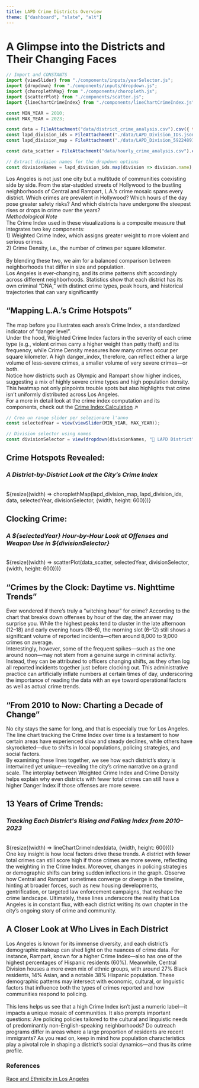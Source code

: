 ```yaml
---
title: LAPD Crime Districts Overview
theme: ["dashboard", "slate", "alt"]
---
```


<!-- CSS Style file reference -->
<link rel="stylesheet" href="style.css">

# A Glimpse into the Districts and Their Changing Faces

```js
// Import and CONSTANTS
import {viewSlider} from "./components/inputs/yearSelector.js";
import {dropdown} from "./components/inputs/dropdown.js";
import {choroplethMap} from "./components/choropleth.js";
import {scatterPlot} from "./components/scatter.js";
import {lineChartCrimeIndex} from "./components/lineChartCrimeIndex.js";

const MIN_YEAR = 2010;
const MAX_YEAR = 2023;
```

```js
const data = FileAttachment("data/district_crime_analysis.csv").csv({ typed: true });
const lapd_division_ids = FileAttachment("./data/LAPD_Division_IDs.json").json();
const lapd_division_map = FileAttachment("./data/LAPD_Division_5922489107755548254.geojson").json();

const data_scatter = FileAttachment("data/hourly_crime_analysis.csv").csv({ typed: true });
```

```js
// Extract division names for the dropdown options
const divisionNames = lapd_division_ids.map(division => division.name);
```

<div class="grid grid-cols-1">
Los Angeles is not just one city but a multitude of communities coexisting side by side. From the star-studded streets of Hollywood to the bustling neighborhoods of Central and Rampart, L.A.’s crime mosaic spans every district. Which crimes are prevalent in Hollywood? Which hours of the day pose greater safety risks? And which districts have undergone the steepest rises or drops in crime over the years?<br>
</div>
<i>Methodological Note</i>
<div class="grid grid-cols-1">
The Crime Index used in these visualizations is a composite measure that integrates two key components:<br>
1) Weighted Crime Index, which assigns greater weight to more violent and serious crimes.
<br>
2) Crime Density, i.e., the number of crimes per square kilometer.
<br>
<br>
By blending these two, we aim for a balanced comparison between neighborhoods that differ in size and population.
</div>

<div class="grid grid-cols-1">
Los Angeles is ever-changing, and its crime patterns shift accordingly across different neighborhoods. Statistics show that each district has its own criminal “DNA,” with distinct crime types, peak hours, and historical trajectories that can vary significantly
<br>
</div>

## “Mapping L.A.’s Crime Hotspots”

<div class="grid grid-cols-1">
The map before you illustrates each area’s Crime Index, a standardized indicator of “danger level”.<br> Under the hood, Weighted Crime Index factors in the severity of each crime type (e.g., violent crimes carry a higher weight than petty theft) and its frequency, while Crime Density measures how many crimes occur per square kilometer. A high danger_index, therefore, can reflect either a large volume of less-severe crimes, a smaller volume of very severe crimes—or both.<br>
Notice how districts such as Olympic and Rampart show higher indices, suggesting a mix of highly severe crime types and high population density. This heatmap not only pinpoints trouble spots but also highlights that crime isn’t uniformly distributed across Los Angeles.<br>
</div>

<div class="grid grid-cols-1">For a more in detail look at the crime index computation and its components, check out the <a href="https://emulars.github.io/la-crime/dataPreparation#introduction-of-the-crime-relevance-column">Crime Index Calculation<span style="display: inline-block; margin-left: 0.25rem;">↗︎</span></a></div>


<div class="grid grid-cols-2">
  <div class="card">

  ```js
  // Crea un range slider per selezionare l'anno
  const selectedYear = view(viewSlider(MIN_YEAR, MAX_YEAR));
  ```

  </div>
  <div class="card">

  ```js
  // Division selector using names
  const divisionSelector = view(dropdown(divisionNames, "🗾 LAPD District"));
  ```

  </div>
</div>

<div class="grid grid-cols-2">
  <div class="card">
    <h2>Crime Hotspots Revealed:</h2>
    <h3><em>A District-by-District Look at the City’s Crime Index</em></h3> 
    </br>
    ${resize((width) => choroplethMap(lapd_division_map, lapd_division_ids, data, selectedYear, divisionSelector, {width, height: 600}))}
  </div>

  <div class="card">
    <h2>Clocking Crime:</h2>
    <h3><em>A ${selectedYear} Hour-by-Hour Look at Offenses and Weapon Use in ${divisionSelector}</em></h3> 
    </br>
    ${resize((width) => scatterPlot(data_scatter, selectedYear, divisionSelector, {width, height: 600}))}
  </div>
</div>

## “Crimes by the Clock: Daytime vs. Nighttime Trends”

<div class="grid grid-cols-1">
Ever wondered if there’s truly a “witching hour” for crime? According to the chart that breaks down offenses by hour of the day, the answer may surprise you. While the highest peaks tend to cluster in the late afternoon (12–18) and early evening hours (18–6), the morning slot (6–12) still shows a significant volume of reported incidents—often around 8,000 to 9,000 crimes on average.<br>
Interestingly, however, some of the frequent spikes—such as the one around noon—may not stem from a genuine surge in criminal activity. Instead, they can be attributed to officers changing shifts, as they often log all reported incidents together just before clocking out. This administrative practice can artificially inflate numbers at certain times of day, underscoring the importance of reading the data with an eye toward operational factors as well as actual crime trends.
</div>

## “From 2010 to Now: Charting a Decade of Change”

<div class="grid grid-cols-1">
No city stays the same for long, and that is especially true for Los Angeles. The line chart tracking the Crime Index over time is a testament to how certain areas have experienced slow and steady declines, while others have skyrocketed—due to shifts in local populations, policing strategies, and social factors.<br>
By examining these lines together, we see how each district’s story is intertwined yet unique—revealing the city’s crime narrative on a grand scale. The interplay between Weighted Crime Index and Crime Density helps explain why even districts with fewer total crimes can still have a higher Danger Index if those offenses are more severe.
</div>

<div class="grid grid-cols-1">
  <div class="card">
    <h2>13 Years of Crime Trends:</h2>
    <h3><em>Tracking Each District's Rising and Falling Index from 2010–2023</em></h3> 
    </br>
    ${resize((width) => lineChartCrimeIndex(data, {width, height: 600}))}
  </div>
</div>

<div class="grid grid-cols-1">
One key insight is how local factors drive these trends. A district with fewer total crimes can still score high if those crimes are more severe, reflecting the weighting in the Crime Index. Moreover, changes in policing strategies or demographic shifts can bring sudden inflections in the graph. Observe how Central and Rampart sometimes converge or diverge in the timeline, hinting at broader forces, such as new housing developments, gentrification, or targeted law enforcement campaigns, that reshape the crime landscape. Ultimately, these lines underscore the reality that Los Angeles is in constant flux, with each district writing its own chapter in the city’s ongoing story of crime and community.
</div>

## A Closer Look at Who Lives in Each District

<div class="grid grid-cols-1"> Los Angeles is known for its immense diversity, and each district’s demographic makeup can shed light on the nuances of crime data. For instance, Rampart, known for a higher Crime Index—also has one of the highest percentages of Hispanic residents (60%). Meanwhile, Central Division houses a more even mix of ethnic groups, with around 27% Black residents, 14% Asian, and a notable 38% Hispanic population. These demographic patterns may intersect with economic, cultural, or linguistic factors that influence both the types of crimes reported and how communities respond to policing.<br><br> This lens helps us see that a high Crime Index isn’t just a numeric label—it impacts a unique mosaic of communities. It also prompts important questions: Are policing policies tailored to the cultural and linguistic needs of predominantly non-English-speaking neighborhoods? Do outreach programs differ in areas where a large proportion of residents are recent immigrants? As you read on, keep in mind how population characteristics play a pivotal role in shaping a district’s social dynamics—and thus its crime profile. </div>

### References

[Race and Ethnicity in Los Angeles](https://statisticalatlas.com/place/California/Los-Angeles/Race-and-Ethnicity)